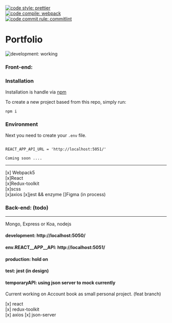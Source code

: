 [![code style: prettier](https://img.shields.io/badge/code_style-prettier-ff69b4.svg?style=plastic)](https://github.com/prettier/prettier)  
[![code compile: webpack](https://img.shields.io/badge/code_compile-webpack-ff69b4.svg?style=plastic)](https://github.com/webpack/webpack)  
[![code commit rule: commitlint](https://img.shields.io/badge/code_commite-commitlint-ff69b4.svg?style=plastic)](https://github.com/conventional-changelog/commitlint)  

# Portfolio  
![development: working](https://img.shields.io/badge/development-working-informational.svg?style=plastic)
### Front-end:  

### Installation  
Installation is handle via [npm](https://docs.npmjs.com/)

To create a new project based from this repo, simply run:

```shell
npm i
```

### Environment  

Next you need to create your `.env` file.

```

REACT_APP_API_URL = 'http://localhost:5051/'  

Coming soon ....
```
----
[x] Webpack5  
[x]React  
[x]Redux-toolkit  
[x]scss  
[x]axios 
[x]jest && enzyme
[]Figma (in process)  

### Back-end:  (todo)
----
Mongo, 
Express or Koa, 
nodejs 

#### development: http://localhost:5050/  
#### env.REACT__APP__API: http://localhost:5051/  


#### production: hold on  

#### test: jest (in design)  
#### temporaryAPI: using json server to mock currently

Current working on Account book as small personal project. (feat branch)  

 [x] react  
 [x] redux-toolkit  
 [x] axios
 [x] json-server
 

